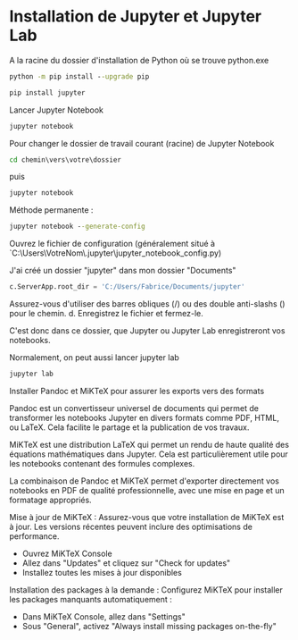 # Installation de Jupyter et Jupyter Lab

A la racine du dossier d'installation de Python où se trouve python.exe

```cmd
python -m pip install --upgrade pip
```

```cmd
pip install jupyter
```

Lancer Jupyter Notebook

```cmd
jupyter notebook
```

Pour changer le dossier de travail courant (racine) de Jupyter Notebook

```cmd
cd chemin\vers\votre\dossier
```

puis

```cmd
jupyter notebook
```

Méthode permanente :

```cmd
jupyter notebook --generate-config
```

Ouvrez le fichier de configuration (généralement situé à `C:\Users\VotreNom\\.jupyter\jupyter_notebook_config.py)

J'ai créé un dossier "jupyter" dans mon dossier "Documents"

```python
c.ServerApp.root_dir = 'C:/Users/Fabrice/Documents/jupyter'
```

Assurez-vous d'utiliser des barres obliques (/) ou des double anti-slashs (\) pour le chemin. d. Enregistrez le fichier et fermez-le.

C'est donc dans ce dossier, que Jupyter ou Jupyter Lab enregistreront vos notebooks.

Normalement, on peut aussi lancer jupyter lab

```cmd
jupyter lab
```

Installer Pandoc et  MiKTeX pour assurer les exports vers des formats 

Pandoc est un convertisseur universel de documents qui permet de transformer les notebooks Jupyter en divers formats comme PDF, HTML, ou LaTeX. Cela facilite le partage et la publication de vos travaux.

MiKTeX est une distribution LaTeX qui permet un rendu de haute qualité des équations mathématiques dans Jupyter. Cela est particulièrement utile pour les notebooks contenant des formules complexes.

La combinaison de Pandoc et MiKTeX permet d'exporter directement vos notebooks en PDF de qualité professionnelle, avec une mise en page et un formatage appropriés.

Mise à jour de MiKTeX : Assurez-vous que votre installation de MiKTeX est à jour. Les versions récentes peuvent inclure des optimisations de performance.

- Ouvrez MiKTeX Console
- Allez dans "Updates" et cliquez sur "Check for updates"
- Installez toutes les mises à jour disponibles

Installation des packages à la demande : Configurez MiKTeX pour installer les packages manquants automatiquement :

- Dans MiKTeX Console, allez dans "Settings"
- Sous "General", activez "Always install missing packages on-the-fly"

